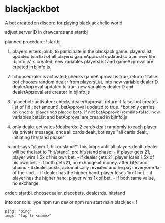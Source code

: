 # blackjackbot
A bot created on discord for playing blackjack
hello world

adjust server ID in drawcards and startbj

planned procedure:
!startbj
1. players enters joinbj to participate in the blackjack game. playersList updated to a list of all players. gameApproval updated to true.
new file 'bjInfo.js' is created, new variables playersList and gameApproval are created in bjInfo.js

2. !choosedealer is activated; checks gameApproval is true, return if false. bot chooses random dealer from playersList, into new variable dealerID. dealerApproval updated to true.
new variables dealerID and dealerApproval are created in bjInfo.js

3. !placebets activated; checks dealerApproval, return if false. bot creates list of [id : bet amount]. betApproval updated to true. *bot only carries on once all player has placed bets. if not betApproval remains false.
new variables betList and betApproval are created in bjInfo.js

4. only dealer activates !dealcards. 2 cards dealt randomly to each player via private message.
once all cards dealt, bot says "all cards dealt, initiating hit/stand phase"

5. bot says "player 1, hit or stand?". this loops until all players dealt. dealer will be the last to "hit/stand".
    pre hit/stand phase:
        - if player gets 21, player wins 1.5x of his own bet.
        - if dealer gets 21, player loses 1.5x of his own bet.
        - if both gets 21, no exhange of money.
    after hit/stand phase:
        - if dealer busts, automatically revealed and he pays everyone 1x of their bet.
        - if dealer has the higher hand, player loses 1x of bet.
        - if player has the higher hand, player wins 1x of bet.
        - if both same value, no exchange.

order: startbj, choosedealer, placebets, dealcards, hitstand


into console:
    type npm run dev or npm run start
    main blackjack: !<command>

    ping: "ping"
    imgs: "fap to <name>"
